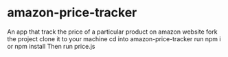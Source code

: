# amazon-price-tracker
An app that track the price of a particular product on amazon website
fork the project
clone it to your machine
cd into amazon-price-tracker
run npm i or npm install
Then run price.js
